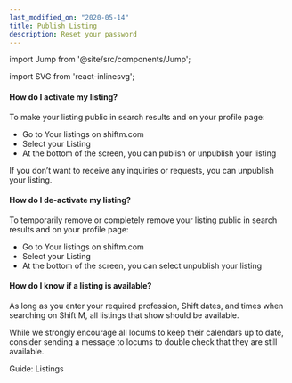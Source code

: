```yaml
---
last_modified_on: "2020-05-14"
title: Publish Listing
description: Reset your password
---
```


import Jump from '@site/src/components/Jump';

import SVG from 'react-inlinesvg';

#### How do I activate my listing?
To make your listing public in search results and on your profile page:

* Go to Your listings on shiftm.com
* Select your Listing
* At the bottom of the screen, you can publish or unpublish your listing

If you don’t want to receive any inquiries or requests, you can unpublish your listing.

#### How do I de-activate my listing?
To temporarily remove or completely remove your listing public in search results and on your profile page:

* Go to Your listings on shiftm.com
* Select your Listing
* At the bottom of the screen, you can select unpublish your listing

#### How do I know if a listing is available?
As long as you enter your required profession, Shift dates, and times when searching on Shift'M, all listings that show should be available.

While we strongly encourage all locums to keep their calendars up to date, consider sending a message to locums to double check that they are still available.


<Jump to="/guides/advanced/listings/">Guide: Listings</Jump>


[docs.strategies#daemon]: /docs/setup/deployment/strategies/#daemon
[docs.strategies#sidecar]: /docs/setup/deployment/strategies/#sidecar
[urls.rust]: https://www.rust-lang.org/
[urls.vector_performance]: https://vector.dev/#performance


[docs.installation]: /docs/setup/installation/
[docs.process-management#flags]: /docs/administration/process-management/#flags
[docs.process-management#starting]: /docs/administration/process-management/#starting
[docs.reference.env-vars]: /docs/reference/env-vars/
[docs.reference.templating]: /docs/reference/templating/
[docs.reference]: /docs/reference/
[urls.globbing]: https://en.wikipedia.org/wiki/Glob_(programming)
[urls.strptime_specifiers]: https://docs.rs/chrono/0.4.11/chrono/format/strftime/index.html#specifiers
[urls.toml]: https://github.com/toml-lang/toml
